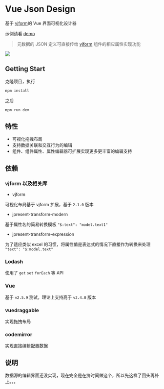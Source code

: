 # Vue Json Design

基于 [vjform](https://github.com/fyl080801/vjform)的 Vue 界面可视化设计器

示例请看 [demo](https://fyl080801_admin.gitee.io/vjdesign-demo)

> 元数据的 JSON 定义可直接传给 [vjform](https://github.com/fyl080801/vjform) 组件的相应属性实现功能

![](https://tva1.sinaimg.cn/large/0081Kckwly1gk1t04rlxqj31ns0u0alu.jpg)

## Getting Start

克隆项目，执行

```bash
npm install
```

之后

```bash
npm run dev
```

## 特性

- 可视化拖拽布局
- 支持数据关联和交互行为的编辑
- 组件、组件属性、属性编辑器可扩展实现更多更丰富的编辑支持

## 依赖

### vjform 以及相关库

- vjform

可视化布局基于 vjform 扩展，基于 `2.1.0` 版本

- jpresent-transform-modern

基于属性名的简易转换模板 `"$:text": "model.text1"`

- jpresent-transform-expression

为了适应类似 excel 的习惯，将属性值是表达式的情况下直接作为转换来处理 `"text": "$:model.text"`

### Lodash

使用了 `get` `set` `forEach` 等 API

### Vue

基于 `v2.5.9` 测试，理论上支持高于 `v2.4.0` 版本

### vuedraggable

实现拖拽布局

### codemirror

实现直接编辑配置数据

## 说明

数据源的编辑界面还没实现，现在完全是在挤时间做这个，所以先这样了回头再补上。。。
